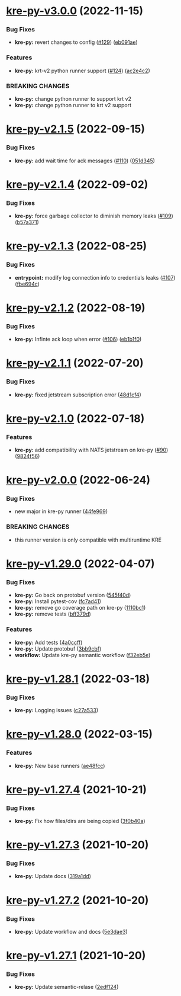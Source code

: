 # [kre-py-v3.0.0](https://github.com/konstellation-io/kre-runners/compare/kre-py-v2.1.5...kre-py-v3.0.0) (2022-11-15)


### Bug Fixes

* **kre-py:** revert changes to config ([#129](https://github.com/konstellation-io/kre-runners/issues/129)) ([eb091ae](https://github.com/konstellation-io/kre-runners/commit/eb091ae1f04ee02d050a8947bf2bf73afa17a396))


### Features

* **kre-py:** krt-v2 python runner support ([#124](https://github.com/konstellation-io/kre-runners/issues/124)) ([ac2e4c2](https://github.com/konstellation-io/kre-runners/commit/ac2e4c2a2f6aa913eecf584b404250884153c029))


### BREAKING CHANGES

* **kre-py:** change python runner to support krt v2
* **kre-py:** change python runner to krt v2 support

# [kre-py-v2.1.5](https://github.com/konstellation-io/kre-runners/compare/kre-py-v2.1.4...kre-py-v2.1.5) (2022-09-15)


### Bug Fixes

* **kre-py:** add wait time for ack messages ([#110](https://github.com/konstellation-io/kre-runners/issues/110)) ([051d345](https://github.com/konstellation-io/kre-runners/commit/051d3455487317adaa1bdb6a7c3154332b215953))

# [kre-py-v2.1.4](https://github.com/konstellation-io/kre-runners/compare/kre-py-v2.1.3...kre-py-v2.1.4) (2022-09-02)


### Bug Fixes

* **kre-py:** force garbage collector to diminish memory leaks ([#109](https://github.com/konstellation-io/kre-runners/issues/109)) ([b57a371](https://github.com/konstellation-io/kre-runners/commit/b57a371ed80b02b57b4f5c91bf825f93fd42ebf2))

# [kre-py-v2.1.3](https://github.com/konstellation-io/kre-runners/compare/kre-py-v2.1.2...kre-py-v2.1.3) (2022-08-25)


### Bug Fixes

* **entrypoint:** modify log connection info to credentials leaks ([#107](https://github.com/konstellation-io/kre-runners/issues/107)) ([fbe694c](https://github.com/konstellation-io/kre-runners/commit/fbe694c77115ff3d5731aad35c8afa8472384d7c))

# [kre-py-v2.1.2](https://github.com/konstellation-io/kre-runners/compare/kre-py-v2.1.1...kre-py-v2.1.2) (2022-08-19)


### Bug Fixes

* **kre-py:** Infinte ack loop when error  ([#106](https://github.com/konstellation-io/kre-runners/issues/106)) ([eb1b1f0](https://github.com/konstellation-io/kre-runners/commit/eb1b1f0f7b8a057d993b585c8d19e19e03d2a18c))

# [kre-py-v2.1.1](https://github.com/konstellation-io/kre-runners/compare/kre-py-v2.1.0...kre-py-v2.1.1) (2022-07-20)


### Bug Fixes

* **kre-py:** fixed jetstream subscription error ([48d1cf4](https://github.com/konstellation-io/kre-runners/commit/48d1cf49b8290f767909240ddcecfa369c0b88ca))

# [kre-py-v2.1.0](https://github.com/konstellation-io/kre-runners/compare/kre-py-v2.0.0...kre-py-v2.1.0) (2022-07-18)


### Features

* **kre-py:** add compatibility with NATS jetstream on kre-py ([#90](https://github.com/konstellation-io/kre-runners/issues/90)) ([9824f56](https://github.com/konstellation-io/kre-runners/commit/9824f56114bb1b26f332eac486b454f7811987b6))

# [kre-py-v2.0.0](https://github.com/konstellation-io/kre-runners/compare/kre-py-v1.29.0...kre-py-v2.0.0) (2022-06-24)


### Bug Fixes

* new major in kre-py runner ([44fe969](https://github.com/konstellation-io/kre-runners/commit/44fe96911fab943ca84ccf912f22f7b54dc90fd3))


### BREAKING CHANGES

* this runner version is only compatible with
multiruntime KRE

# [kre-py-v1.29.0](https://github.com/konstellation-io/kre-runners/compare/kre-py-v1.28.1...kre-py-v1.29.0) (2022-04-07)


### Bug Fixes

* **kre-py:** Go back on protobuf version ([545f40d](https://github.com/konstellation-io/kre-runners/commit/545f40decbf8a45a092c5f3a471f61687952ee87))
* **kre-py:** Install pytest-cov ([fc7ad41](https://github.com/konstellation-io/kre-runners/commit/fc7ad413aaa0f32081510f24babb01c03fdf4fb6))
* **kre-py:** remove go coverage path on kre-py ([1110bc1](https://github.com/konstellation-io/kre-runners/commit/1110bc1f2506aef2fec83e9dfaec393f196f52df))
* **kre-py:** remove tests ([bff379d](https://github.com/konstellation-io/kre-runners/commit/bff379d9e061a10860ea62c464a6977697e32815))


### Features

* **kre-py:** Add tests ([4a0ccff](https://github.com/konstellation-io/kre-runners/commit/4a0ccffc28e5e4ff48965350898a2664f46e4ac2))
* **kre-py:** Update protobuf ([3bb9cbf](https://github.com/konstellation-io/kre-runners/commit/3bb9cbfbedfef7106fa77d01dcd01105bba1b279))
* **workflow:** Update kre-py semantic workflow ([f32eb5e](https://github.com/konstellation-io/kre-runners/commit/f32eb5eacf0b18270f798b2192af6ed97b6a1fda))

# [kre-py-v1.28.1](https://github.com/konstellation-io/kre-runners/compare/kre-py-v1.28.0...kre-py-v1.28.1) (2022-03-18)


### Bug Fixes

* **kre-py:** Logging issues ([c27a533](https://github.com/konstellation-io/kre-runners/commit/c27a533bf5ee68da32619b0ca44ba956b6b5c049))

# [kre-py-v1.28.0](https://github.com/konstellation-io/kre-runners/compare/kre-py-v1.27.4...kre-py-v1.28.0) (2022-03-15)


### Features

* **kre-py:** New base runners ([ae48fcc](https://github.com/konstellation-io/kre-runners/commit/ae48fcc24f2e53c5b3a3206910001b734b877bb5))

# [kre-py-v1.27.4](https://github.com/konstellation-io/kre-runners/compare/kre-py-v1.27.3...kre-py-v1.27.4) (2021-10-21)


### Bug Fixes

* **kre-py:** Fix how files/dirs are being copied ([3f0b40a](https://github.com/konstellation-io/kre-runners/commit/3f0b40ae5d9740f77f131c43b2040359e0f5f0c4))

# [kre-py-v1.27.3](https://github.com/konstellation-io/kre-runners/compare/kre-py-v1.27.2...kre-py-v1.27.3) (2021-10-20)


### Bug Fixes

* **kre-py:** Update docs ([319a1dd](https://github.com/konstellation-io/kre-runners/commit/319a1dd4ab144bdf1614ffbcae31f18e25e0e24e))

# [kre-py-v1.27.2](https://github.com/konstellation-io/kre-runners/compare/kre-py-v1.27.1...kre-py-v1.27.2) (2021-10-20)


### Bug Fixes

* **kre-py:** Update workflow and docs ([5e3dae3](https://github.com/konstellation-io/kre-runners/commit/5e3dae3d4af47ec755c2a5025de8a4a30de8222d))

# [kre-py-v1.27.1](https://github.com/konstellation-io/kre-runners/compare/kre-py-v1.27.0...kre-py-v1.27.1) (2021-10-20)


### Bug Fixes

* **kre-py:** Update semantic-relase ([2edf124](https://github.com/konstellation-io/kre-runners/commit/2edf12462a7607729933b3d4ecbb23260fae13b3))
